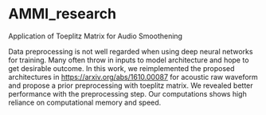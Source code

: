 # AMMI_research
Application of Toeplitz Matrix for Audio Smoothening


Data preprocessing is not well regarded when using deep neural networks for
training. Many often throw in inputs to model architecture and hope to get desirable
outcome. In this work, we reimplemented the proposed architectures in https://arxiv.org/abs/1610.00087 for
acoustic raw waveform and propose a prior preprocessing with toeplitz matrix. We
revealed better performance with the preprocessing step. Our computations shows
high reliance on computational memory and speed.
